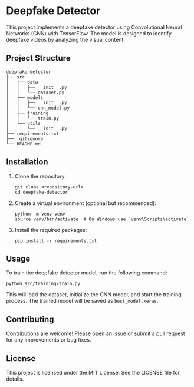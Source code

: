 # Deepfake Detector

This project implements a deepfake detector using Convolutional Neural Networks (CNN) with TensorFlow. The model is designed to identify deepfake videos by analyzing the visual content.

## Project Structure

```
deepfake-detector
├── src
│   ├── data
│   │   ├── __init__.py
│   │   └── dataset.py
│   ├── models
│   │   ├── __init__.py
│   │   └── cnn_model.py
│   ├── training
│   │   └── train.py
│   └── utils
│       └── __init__.py
├── requirements.txt
├── .gitignore
└── README.md
```

## Installation

1. Clone the repository:
   ```
   git clone <repository-url>
   cd deepfake-detector
   ```

2. Create a virtual environment (optional but recommended):
   ```
   python -m venv venv
   source venv/bin/activate  # On Windows use `venv\Scripts\activate`
   ```

3. Install the required packages:
   ```
   pip install -r requirements.txt
   ```

## Usage

To train the deepfake detector model, run the following command:

```
python src/training/train.py
```

This will load the dataset, initialize the CNN model, and start the training process. The trained model will be saved as `best_model.keras`.

## Contributing

Contributions are welcome! Please open an issue or submit a pull request for any improvements or bug fixes.

## License

This project is licensed under the MIT License. See the LICENSE file for details.

